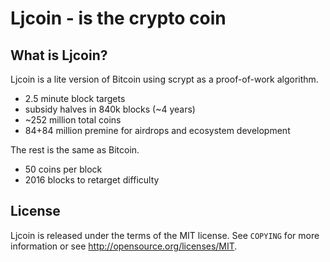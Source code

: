 Ljcoin - is the crypto coin
===========================


What is Ljcoin?
---------------

Ljcoin is a lite version of Bitcoin using scrypt as a proof-of-work algorithm.

 - 2.5 minute block targets
 - subsidy halves in 840k blocks (~4 years)
 - ~252 million total coins
 - 84+84 million premine for airdrops and ecosystem development

The rest is the same as Bitcoin.

 - 50 coins per block
 - 2016 blocks to retarget difficulty



License
-------

Ljcoin is released under the terms of the MIT license. See `COPYING` for more
information or see http://opensource.org/licenses/MIT.